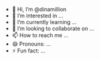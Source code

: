 - 👋 Hi, I’m @dinamillion
- 👀 I’m interested in ...
- 🌱 I’m currently learning ...
- 💞️ I’m looking to collaborate on ...
- 📫 How to reach me ...
- 😄 Pronouns: ...
- ⚡ Fun fact: ...

<!---
dinamillion/dinamillion is a ✨ special ✨ repository because its `README.md` (this file) appears on your GitHub profile.
You can click the Preview link to take a look at your changes.
--->
